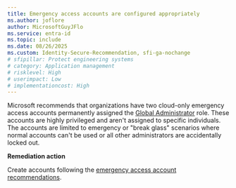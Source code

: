 ```yaml
---
title: Emergency access accounts are configured appropriately
ms.author: joflore
author: MicrosoftGuyJFlo
ms.service: entra-id
ms.topic: include
ms.date: 08/26/2025
ms.custom: Identity-Secure-Recommendation, sfi-ga-nochange
# sfipillar: Protect engineering systems
# category: Application management
# risklevel: High
# userimpact: Low
# implementationcost: High
---
```

Microsoft recommends that organizations have two cloud-only emergency access accounts permanently assigned the [Global Administrator](/entra/identity/role-based-access-control/permissions-reference#global-administrator) role. These accounts are highly privileged and aren't assigned to specific individuals. The accounts are limited to emergency or "break glass" scenarios where normal accounts can't be used or all other administrators are accidentally locked out.

**Remediation action**

Create accounts following the [emergency access account recommendations](/entra/identity/role-based-access-control/security-emergency-access).
